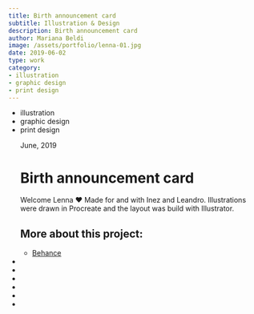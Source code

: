 ```yaml
---
title: Birth announcement card
subtitle: Illustration & Design
description: Birth announcement card
author: Mariana Beldi
image: /assets/portfolio/lenna-01.jpg
date: 2019-06-02
type: work
category: 
- illustration
- graphic design
- print design
---
```


<ul class="tags">
    <li>illustration</li>
    <li>graphic design</li>
    <li>print design</li>
</ul>
<ul class="gallery masonry">
    <div class="content">
        <p class="content-date">June, 2019</p>
        <h1>Birth announcement card</h1>
        <p>Welcome Lenna ♥️ Made for and with Inez and Leandro. Illustrations were drawn in Procreate and the layout was build with Illustrator.</p>
        <h2>More about this project:</h2>
        <ul class="music-list">
            <li><a target="_blank" rel="noreferrer" href="https://www.behance.net/gallery/89733155/Birth-announcement-card" class="heart">Behance</a></li>
        </ul>
    </div>
    <li><img src="/work/lenna-02.jpg" alt=""></li>
    <li><img src="/work/lenna-01.jpg" alt=""></li>
    <li><img src="/work/th-lenna.jpg" alt=""></li>
    <li><img src="/work/lenna-04.jpg" alt=""></li>
    <li><img src="/work/lenna-03.jpg" alt=""></li>
    <li><img src="/work/lenna-06.jpg" alt=""></li>
</ul>